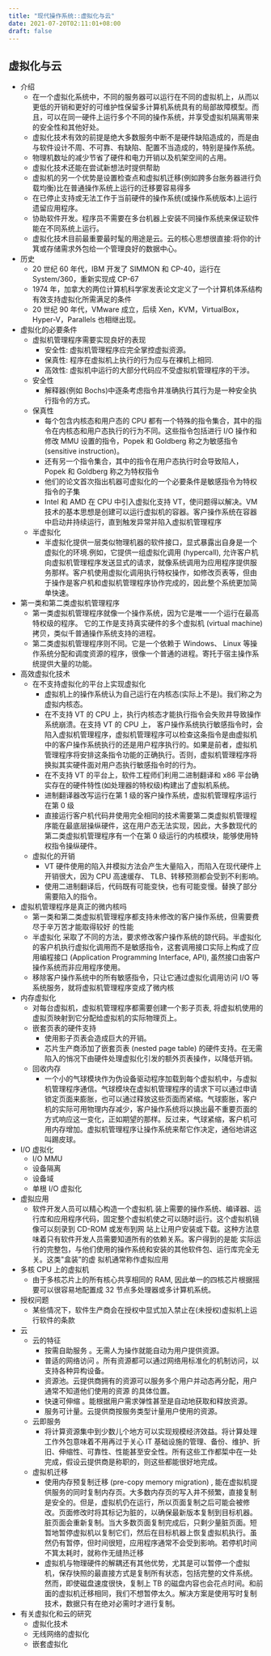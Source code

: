 ```yaml
---
title: "现代操作系统::虚拟化与云"
date: 2021-07-20T02:11:01+08:00
draft: false
---
```


## 虚拟化与云

- 介绍
  - 在一个虚拟化系统中，不同的服务器可以运行在不同的虚拟机上，从而以更低的开销和更好的可维护性保留多计算机系统具有的局部故障模型。而且，可以在同一硬件上运行多个不同的操作系统，并享受虚拟机隔离带来的安全性和其他好处。
  - 虚拟化技术有效的前提是绝大多数服务中断不是硬件缺陷造成的，而是由与软件设计不周、不可靠、有缺陷、配置不当造成的，特别是操作系统。
  - 物理机数址的减少节省了硬件和电力开销以及机架空间的占用。
  - 虚拟化技术还能在尝试新想法时提供帮助
  - 虚拟机的另一个优势是设置检查点和虚拟机迁移(例如跨多台胀务器进行负载均衡)比在普通操作系统上运行的迁移要容易得多
  - 在已停止支持或无法工作于当前硬件的操作系统(或操作系统版本)上运行遗留应用程序。
  - 协助软件开发。程序员不需要在多台机器上安装不同操作系统来保证软件能在不同系统上运行。
  - 虚拟化技术目前最重要最时髦的用途是云。云的核心思想很直接:将你的计箕或存储需求外包给一个管理良好的数据中心。
- 历史
  - 20 世纪 60 年代，IBM 开发了 SIMMON 和 CP-40，运行在 System/360，重新实现成 CP-67
  - 1974 年，加拿大的两位计算机科学家发表论文定义了一个计算机体系结构有效支持虚拟化所需满足的条件
  - 20 世纪 90 年代，VMware 成立，后续 Xen，KVM，VirtualBox，Hyper-V，Parallels 也相继出现。
- 虚拟化的必要条件
  - 虚拟机管理程序需要实现良好的表现
    - 安全性: 虚拟机管理程序应完全掌控虚拟资源。
    - 保真性: 程序在虚拟机上执行的行为应与在裸机上相同.
    - 高效性: 虚拟机中运行的大部分代码应不受虚拟机管理程序的干涉。
  - 安全性
    - 解释器(例如 Bochs)中逐条考虑指令井准确执行其行为是一种安全执行指令的方式。
  - 保真性
    - 每个包含内核态和用户态的 CPU 都有一个特殊的指令集合，其中的指令在内核态和用户态执行的行为不同。这些指令包括进行 I/O 操作和修改 MMU 设置的指令，Popek 和 Goldberg 称之为敏感指令 (sensitive instruction)。
    - 还有另一个指令集合，其中的指令在用户态执行时会导致陷人，Popek 和 Goldberg 称之为特权指令
    - 他们的论文首次指出机器可虚拟化的一个必要条件是敏感指令为特权指令的子集
    - Intel 和 AMD 在 CPU 中引入虚拟化支持 VT，使问题得以解决。VM 技术的基本思想是创建可以运行虚拟机的容器。客户操作系统在容器中启动井持续运行，直到触发异常并陷入虚拟机管理程序
  - 半虚拟化
    - 半虚拟化提供一层类似物理机器的软件接口，显式暴露出自身是一个虚拟化的环境.例如，它提供一组虚拟化调用 (hypercall), 允许客户机向虚拟机管理程序发送显式的请求，就像系统调用为应用程序提供服务那样。客户机使用虚拟化调用执行特权操作，如修改页表等，但由于操作是客户机和虚拟机管理程序协作完成的，因此整个系统更加简单快速。
- 第一类和第二类虚拟机管理程序
  - 第一类虚拟机管理程序就像一个操作系统，因为它是唯一一个运行在最高特权级的程序。 它的工作是支持真实硬件的多个虚拟机 (virtual machine) 拷贝，类似千普通操作系统支持的进程。
  - 第二类虚拟机管理程序则不同。它是一个依赖于 Windows、 Linux 等操作系统分配和调度资源的程序，很像一个普通的进程。寄托于宿主操作系统提供大量的功能。
- 高效虚拟化技术
  - 在不支持虚拟化的平台上实现虚拟化
    - 虚拟机上的操作系统认为自己运行在内核态(实际上不是)。我们称之为虚拟内核态。
    - 在不支持 VT 的 CPU 上，执行内核态才能执行指令会失败井导致操作系统崩溃。在支持 VT 的 CPU 上， 客户操作系统执行敏感指令时，会陷入虚拟机管理程序，虚拟机管理程序可以检查这条指令是由虚拟机中的客户操作系统执行的还是用户程序执行的。如果是前者，虚拟机管理程序将安排这条指令功能的正确执行。否则，虚拟机管理程序将换拟其实硬件面对用户态执行敏感指令时的行为。
    - 在不支持 VT 的平台上，软件工程师们利用二进制翻译和 x86 平台确实存在的硬件特性(如处理器的特权级)构建出了虚拟机系统。
    - 进制翻译器改写运行在第 1 级的客户操作系统，虚拟机管理程序运行在第 0 级
    - 直接运行客户机代码井使用完全相同的技术需要第二类虚拟机管理程序能在最底层操纵硬件，这在用户态无法实现，因此，大多数现代的第二类虚拟机管理程序有一个在第 0 级运行的内核模块，能够使用特权指令操纵硬件。
  - 虚拟化的开销
    - VT 硬件使用的陷入井模拟方法会产生大量陷入，而陷入在现代硬件上开销很大，因为 CPU 高速缓存、 TLB、转移预测都会受到不利影响。
    - 使用二进制翻译后，代码既有可能变快，也有可能变慢。替换了部分需要陷入的指令。
- 虚拟机管理程序是真正的微内核吗
  - 第一类和第二类虚拟机管理程序都支持未修改的客户操作系统，但需要费尽于辛万苦才能取得较好 的性能
  - 半虚拟化 采取了不同的方法，要求修改客户操作系统的諒代码。半虚拟化的客户机执行虚拟化调用而不是敏感指令，这套调用接口实际上构成了应用编程接口 (Application Programming Interface, API), 虽然接口由客户操作系统而非应用程序使用。
  - 移除客户操作系统中的所有敏感指令，只让它通过虚拟化调用访问 I/O 等系统服务，就将虚拟机管理程序变成了微内核
- 内存虚拟化
  - 对每台虚拟机，虚拟机管理程序都需要创建一个影子页表, 将虚拟机使用的虚拟页映射到它分配给虚拟机的实际物理页上。
  - 嵌套页表的硬件支持
    - 使用影子页表会造成巨大的开销。
    - 芯片生产商添加了嵌套页表 (nested page table) 的硬件支持。在无需陷入的悄况下由硬件处理虚拟化引发的额外页表操作，以降低开销。
  - 回收内存
    - 一个小的气球模块作为伪设备驱动程序加载到每个虚拟机中，与虚拟机管理程序通信。气球模块在虚拟机管理程序的请求下可以通过申请锁定页面来膨胀，也可以通过释放这些页面而紧缩。气球膨胀，客户机的实际可用物理内存减少，客户操作系统将以换出最不重要页面的方式响应这一变化，正如期望的那样。反过来，气球紧缩，客户机可用内存增加。虚拟机管理程序让操作系统来帮它作决定，通俗地讲这叫踢皮球。
- I/O 虚拟化
  - I/O MMU
  - 设备隔离
  - 设备域
  - 单根 I/O 虚拟化
- 虚拟应用
  - 软件开发人员可以精心构造一个虚拟机.装上需要的操作系统、编译器、运行库和应用程序代码，固定整个虚拟机使之可以随时运行。这个虚拟机镜像可以刻录到 CD-ROM 或发布到网 站上让用户安装或下载。这种方法意味着只有软件开发人员需要知道所有的依赖关系。客户得到的是能 实际运行的完整包，与他们使用的操作系统和安装的其他软件包、运行库完全无关。这类"盒装”的虚 拟机通常称作虚拟应用
- 多核 CPU 上的虚拟机
  - 由于多核芯片上的所有核心共享相同的 RAM, 因此单一的四核芯片根据摇要可以很容易地配置成 32 节点多处理器或多计算机系统。
- 授权问题
  - 某些情况下，软件生产商会在授权中显式加入禁止在(未授权)虚拟机上运行软件的条款
- 云
  - 云的特征
    - 按需自助服务 。无需人为操作就能自动为用户提供资源。
    - 普适的网络访问 。所有资源都可以通过网络用标准化的机制访问，以支持各种异构设备。
    - 资源池。云提供商拥有的资源可以服务多个用户并动态再分配，用户通常不知道他们使用的资源 的具体位置。
    - 快速可伸缩 。能根据用户需求弹性甚至是自动地获取和释放资源。
    - 服务可计量。云提供商按服务类型计量用户使用的资源。
  - 云即服务
    - 将计算资源集中到少数儿个地方可以实现规模经济效益。将计算处理工作外包意味着不用再过于关心 IT 基础设施的管理、备份、维护、折旧、伸缩性、可靠性、性能甚至安全性。所有这些工作都梊中在一处完成，假设云提供商是称职的，则这些都能很好地完成。
  - 虚拟机迁移
    - 使用内存预复制迁移 (pre-copy memory migration) , 能在虚拟机提供服务的同时复制内存页。大多数内存页的写入井不频繁，直接复制是安全的。但是，虚拟机仍在运行，所以页面复制之后可能会被修改。页面修改时将其标记为脏的，以确保最新版本复制到目标机器。脏页面会重新复制。当大多数页面复制完成后，只剩少量脏页面。短暂地暂停虚拟机以复制它们，然后在目标机器上恢复虚拟机执行。虽然仍有暂停，但时间很短，应用程序通常不会受到影响。若停机时间不箕太耗时，就称作无缝热迁移
    - 虚拟机与物理硬件的解耦还有其他优势，尤其是可以暂停一个虚拟机，保存快照的最直接方式是复制所有状态，包括完整的文件系统。然而，即使磁盘速度很快，复制上 TB 的磁盘内容也会花点时间。和前面的虚拟机迁移相同，我们不想暂停太久。解决方案是使用写时复制技术，数据只有在绝对必需时才进行复制。
- 有关虚拟化和云的研究
  - 虚拟化技术
  - 无线网络的虚拟化
  - 嵌套虚拟化
